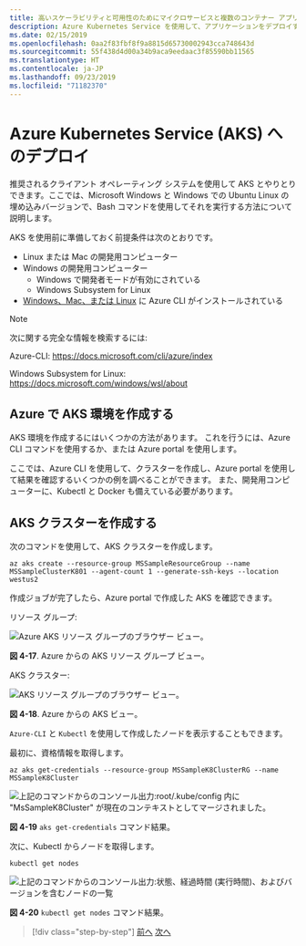 ```yaml
---
title: 高いスケーラビリティと可用性のためにマイクロサービスと複数のコンテナー アプリケーションを調整する
description: Azure Kubernetes Service を使用して、アプリケーションをデプロイする方法について説明します。
ms.date: 02/15/2019
ms.openlocfilehash: 0aa2f83fbf8f9a8815d65730002943cca748643d
ms.sourcegitcommit: 55f438d4d00a34b9aca9eedaac3f85590bb11565
ms.translationtype: HT
ms.contentlocale: ja-JP
ms.lasthandoff: 09/23/2019
ms.locfileid: "71182370"
---
```

# <a name="deploy-to-azure-kubernetes-service-aks"></a>Azure Kubernetes Service (AKS) へのデプロイ

推奨されるクライアント オペレーティング システムを使用して AKS とやりとりできます。ここでは、Microsoft Windows と Windows での Ubuntu Linux の埋め込みバージョンで、Bash コマンドを使用してそれを実行する方法について説明します。

AKS を使用前に準備しておく前提条件は次のとおりです。

- Linux または Mac の開発用コンピューター
- Windows の開発用コンピューター
  - Windows で開発者モードが有効にされている
  - Windows Subsystem for Linux
- [Windows、Mac、または Linux](https://docs.microsoft.com/cli/azure/install-azure-cli) に Azure CLI がインストールされている

> [!NOTE]
> 次に関する完全な情報を検索するには:
>
> Azure-CLI: <https://docs.microsoft.com/cli/azure/index>
>
> Windows Subsystem for Linux: <https://docs.microsoft.com/windows/wsl/about>

## <a name="create-the-aks-environment-in-azure"></a>Azure で AKS 環境を作成する

AKS 環境を作成するにはいくつかの方法があります。 これを行うには、Azure CLI コマンドを使用するか、または Azure portal を使用します。

ここでは、Azure CLI を使用して、クラスターを作成し、Azure portal を使用して結果を確認するいくつかの例を調べることができます。 また、開発用コンピューターに、Kubectl と Docker も備えている必要があります。  

## <a name="create-the-aks-cluster"></a>AKS クラスターを作成する

次のコマンドを使用して、AKS クラスターを作成します。

```console
az aks create --resource-group MSSampleResourceGroup --name MSSampleClusterK801 --agent-count 1 --generate-ssh-keys --location westus2
```

作成ジョブが完了したら、Azure portal で作成した AKS を確認できます。

リソース グループ:

![Azure AKS リソース グループのブラウザー ビュー。](media/aks-resource-group-view.png)

**図 4-17**. Azure からの AKS リソース グループ ビュー。

AKS クラスター:

![AKS リソース グループのブラウザー ビュー。](media/aks-cluster-view.png)

**図 4-18**. Azure からの AKS ビュー。

`Azure-CLI` と `Kubectl` を使用して作成したノードを表示することもできます。

最初に、資格情報を取得します。

```console
az aks get-credentials --resource-group MSSampleK8ClusterRG --name MSSampleK8Cluster
```

![上記のコマンドからのコンソール出力:root/.kube/config 内に "MsSampleK8Cluster" が現在のコンテキストとしてマージされました。](media/get-credentials-command-result.png)

**図 4-19** `aks get-credentials` コマンド結果。

次に、Kubectl からノードを取得します。

```console
kubectl get nodes
```

![上記のコマンドからのコンソール出力:状態、経過時間 (実行時間)、およびバージョンを含むノードの一覧](media/kubectl-get-nodes-command-result.png)

**図 4-20** `kubectl get nodes` コマンド結果。

>[!div class="step-by-step"]
>[前へ](orchestrate-high-scalability-availability.md)
>[次へ](docker-apps-development-environment.md)
